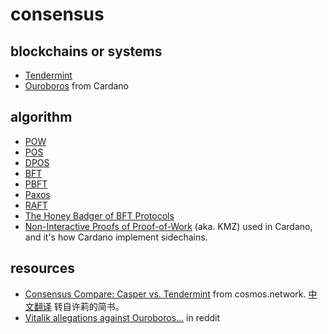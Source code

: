 # consensus

## blockchains or systems
* [Tendermint](https://tendermint.com/)
* [Ouroboros](https://whycardano.com/#scalability) from Cardano

## algorithm
* [POW](https://en.wikipedia.org/wiki/Proof-of-work_system)
* [POS](https://en.wikipedia.org/wiki/Proof-of-stake)
* [DPOS](https://bitshares.org/technology/delegated-proof-of-stake-consensus/)
* [BFT](https://en.wikipedia.org/wiki/Byzantine_fault_tolerance)
* [PBFT](http://pmg.csail.mit.edu/papers/osdi99.pdf)
* [Paxos](https://en.wikipedia.org/wiki/Paxos_(computer_science))
* [RAFT](https://ramcloud.atlassian.net/wiki/download/attachments/6586375/raft.pdf)
* [The Honey Badger of BFT Protocols](https://eprint.iacr.org/2016/199.pdf)
* [Non-Interactive Proofs of Proof-of-Work](https://eprint.iacr.org/2017/963.pdf) (aka. KMZ) used in Cardano, and it's how Cardano implement sidechains.

## resources
* [Consensus Compare: Casper vs. Tendermint](https://blog.cosmos.network/consensus-compare-casper-vs-tendermint-6df154ad56ae) from cosmos.network. [中文翻译](https://www.jianshu.com/p/df8200207d14) 转自许莉的简书。
* [Vitalik allegations against Ouroboros...](https://www.reddit.com/r/cardano/comments/92r3si/vitalik_allegations_against_ouroboros/) in reddit
